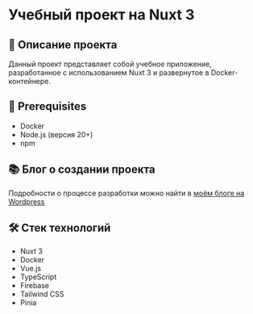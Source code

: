 # Учебный проект на Nuxt 3

## 📝 Описание проекта
Данный проект представляет собой учебное приложение, разработанное с использованием Nuxt 3 и развернутое в Docker-контейнере.

## 🚀 Prerequisites
- Docker
- Node.js (версия 20+)
- npm

## 📚 Блог о создании проекта
Подробности о процессе разработки можно найти в [моём блоге на Wordpress](https://laboratorynotices.wordpress.com/2024/12/17/первый-проект-на-nuxt-3/)

## 🛠️ Стек технологий
- Nuxt 3
- Docker
- Vue.js
- TypeScript
- Firebase
- Tailwind CSS
- Pinia